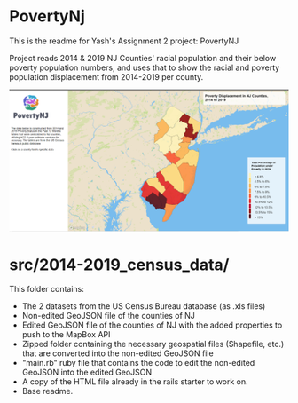 # PovertyNj

This is the readme for Yash's Assignment 2 project: PovertyNJ

Project reads 2014 & 2019 NJ Counties' racial population and their below poverty population numbers, and uses that to show the racial and poverty population displacement from 2014-2019 per county.

![alt text](https://github.com/dhayalytcnj/PovertyNJ/blob/f0949a5c1cf3e2b810880568d16db270c0bd6919/docs/mainpage%20pic.PNG)


# src/2014-2019_census_data/
This folder contains:
* The 2 datasets from the US Census Bureau database (as .xls files)
* Non-edited GeoJSON file of the counties of NJ
* Edited GeoJSON file of the counties of NJ with the added properties to push to the MapBox API
* Zipped folder containing the necessary geospatial files (Shapefile, etc.) that are converted into the non-edited GeoJSON file
* "main.rb" ruby file that contains the code to edit the non-edited GeoJSON into the edited GeoJSON
* A copy of the HTML file already in the rails starter to work on.
* Base readme.
